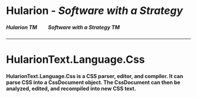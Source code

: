 
# Hularion - *Software with a Strategy*

##### Hularion TM &nbsp;&nbsp;&nbsp;&nbsp;&nbsp;&nbsp;&nbsp; Software with a Strategy TM

___

# HularionText.Language.Css
#### HularionText.Language.Css is a CSS parser, editor, and compiler. It can parse CSS into a CssDocument object. The CssDocument can then be analyzed, edited, and recompiled into new CSS text.
